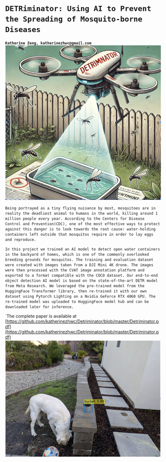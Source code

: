 # `DETRiminator: Using AI to Prevent the Spreading of Mosquito-borne Diseases`

**`Katherine Zeng, katherinezhwc@gmail.com`**  
![Detriminator](.github/detriminator.png)

`Being portrayed as a tiny flying nuisance by most, mosquitoes are in reality the deadliest animal to humans in the world, killing around 1 million people every year. According to the Centers for Disease Control and Prevention(CDC), one of the most effective ways to protect against this danger is to look towards the root cause: water-holding containers left outside that mosquitos require in order to lay eggs and reproduce.` 

`In this project we trained an AI model to detect open water containers in the backyard of homes, which is one of the commonly overlooked breeding grounds for mosquitos. The training and evaluation dataset were created with images taken from a DJI Mini 4K drone. The images were then processed with the CVAT image annotation platform and exported to a format compatible with the COCO dataset. Our end-to-end object detection AI model is based on the state-of-the-art DETR model from Meta Research. We leveraged the pre-trained model from the HuggingFace Transformer library, then re-trained it with our own dataset using Pytorch Lighting on a Nvidia GeForce RTX 4060 GPU. The re-trained model was uploaded to HuggingFace model hub and can be downloaded later for inference.`

`The complete paper is available at [https://github.com/katherinezhwc/Detriminator/blob/master/Detriminator.pdf](https://github.com/katherinezhwc/Detriminator/blob/master/Detriminator.pdf)
![Detection](.github/detection.png)